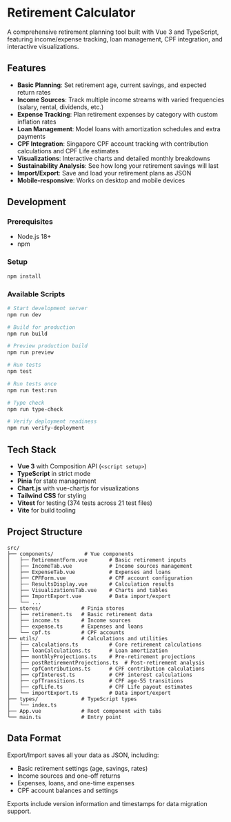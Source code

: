 # Retirement Calculator

A comprehensive retirement planning tool built with Vue 3 and TypeScript, featuring income/expense tracking, loan management, CPF integration, and interactive visualizations.

## Features

- **Basic Planning**: Set retirement age, current savings, and expected return rates
- **Income Sources**: Track multiple income streams with varied frequencies (salary, rental, dividends, etc.)
- **Expense Tracking**: Plan retirement expenses by category with custom inflation rates
- **Loan Management**: Model loans with amortization schedules and extra payments
- **CPF Integration**: Singapore CPF account tracking with contribution calculations and CPF Life estimates
- **Visualizations**: Interactive charts and detailed monthly breakdowns
- **Sustainability Analysis**: See how long your retirement savings will last
- **Import/Export**: Save and load your retirement plans as JSON
- **Mobile-responsive**: Works on desktop and mobile devices

## Development

### Prerequisites

- Node.js 18+
- npm

### Setup

```bash
npm install
```

### Available Scripts

```bash
# Start development server
npm run dev

# Build for production
npm run build

# Preview production build
npm run preview

# Run tests
npm test

# Run tests once
npm run test:run

# Type check
npm run type-check

# Verify deployment readiness
npm run verify-deployment
```

## Tech Stack

- **Vue 3** with Composition API (`<script setup>`)
- **TypeScript** in strict mode
- **Pinia** for state management
- **Chart.js** with vue-chartjs for visualizations
- **Tailwind CSS** for styling
- **Vitest** for testing (374 tests across 21 test files)
- **Vite** for build tooling

## Project Structure

```
src/
├── components/          # Vue components
│   ├── RetirementForm.vue       # Basic retirement inputs
│   ├── IncomeTab.vue            # Income sources management
│   ├── ExpenseTab.vue           # Expenses and loans
│   ├── CPFForm.vue              # CPF account configuration
│   ├── ResultsDisplay.vue       # Calculation results
│   ├── VisualizationsTab.vue    # Charts and tables
│   ├── ImportExport.vue         # Data import/export
│   └── ...
├── stores/             # Pinia stores
│   ├── retirement.ts   # Basic retirement data
│   ├── income.ts       # Income sources
│   ├── expense.ts      # Expenses and loans
│   └── cpf.ts          # CPF accounts
├── utils/              # Calculations and utilities
│   ├── calculations.ts          # Core retirement calculations
│   ├── loanCalculations.ts      # Loan amortization
│   ├── monthlyProjections.ts    # Pre-retirement projections
│   ├── postRetirementProjections.ts  # Post-retirement analysis
│   ├── cpfContributions.ts      # CPF contribution calculations
│   ├── cpfInterest.ts           # CPF interest calculations
│   ├── cpfTransitions.ts        # CPF age-55 transitions
│   ├── cpfLife.ts               # CPF Life payout estimates
│   └── importExport.ts          # Data import/export
├── types/              # TypeScript types
│   └── index.ts
├── App.vue             # Root component with tabs
└── main.ts             # Entry point
```

## Data Format

Export/Import saves all your data as JSON, including:
- Basic retirement settings (age, savings, rates)
- Income sources and one-off returns
- Expenses, loans, and one-time expenses
- CPF account balances and settings

Exports include version information and timestamps for data migration support.
